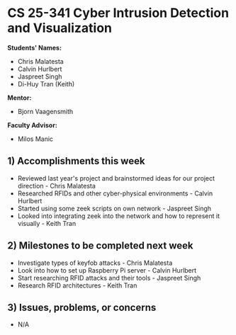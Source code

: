 # CS 25-341 Cyber Intrusion Detection and Visualization

**Students' Names:**
* Chris Malatesta  
* Calvin Hurlbert  
* Jaspreet Singh  
* Di-Huy Tran (Keith)

**Mentor:**
* Bjorn Vaagensmith

**Faculty Advisor:**
* Milos Manic

## 1) Accomplishments this week ##
* Reviewed last year's project and brainstormed ideas for our project direction - Chris Malatesta
* Researched RFIDs and other cyber-physical environments - Calvin Hurlbert
* Started using some zeek scripts on own network - Jaspreet Singh
* Looked into integrating zeek into the network and how to represent it visually - Keith Tran

## 2) Milestones to be completed next week ##
* Investigate types of keyfob attacks - Chris Malatesta
* Look into how to set up Raspberry Pi server - Calvin Hurlbert
* Start researching RFID attacks and their tools - Jaspreet Singh
* Research RFID architectures - Keith Tran

## 3) Issues, problems, or concerns ##
* N/A
